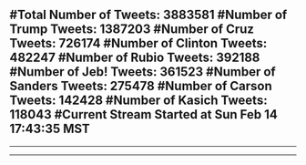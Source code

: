 #Total Number of Tweets: 3883581 
#Number of Trump Tweets: 1387203
#Number of Cruz Tweets: 726174
#Number of Clinton Tweets: 482247
#Number of Rubio Tweets: 392188
#Number of Jeb! Tweets: 361523
#Number of Sanders Tweets: 275478
#Number of Carson Tweets: 142428
#Number of Kasich Tweets: 118043
#Current Stream Started at Sun Feb 14 17:43:35 MST
---
---
---
